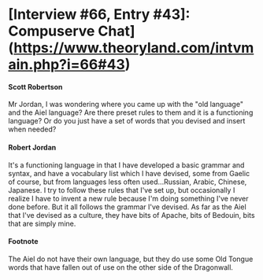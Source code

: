 # [Interview #66, Entry #43]: Compuserve Chat](https://www.theoryland.com/intvmain.php?i=66#43)

#### Scott Robertson

Mr Jordan, I was wondering where you came up with the "old language" and the Aiel language? Are there preset rules to them and it is a functioning language? Or do you just have a set of words that you devised and insert when needed?

#### Robert Jordan

It's a functioning language in that I have developed a basic grammar and syntax, and have a vocabulary list which I have devised, some from Gaelic of course, but from languages less often used...Russian, Arabic, Chinese, Japanese. I try to follow these rules that I've set up, but occasionally I realize I have to invent a new rule because I'm doing something I've never done before. But it all follows the grammar I've devised. As far as the Aiel that I've devised as a culture, they have bits of Apache, bits of Bedouin, bits that are simply mine.

#### Footnote

The Aiel do not have their own language, but they do use some Old Tongue words that have fallen out of use on the other side of the Dragonwall.

